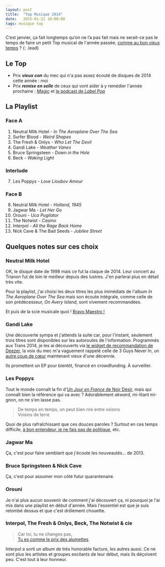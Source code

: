 ```yaml
---
layout: post
title:  "Top Musique 2014"
date:   2015-01-21 10:00:00
tags: musique top
---
```


C’est janvier, ça fait longtemps qu’on ne l’a pas fait mais ne serait-ce pas le temps de faire un petit 
Top musical de l'année passée, [comme au bon vieux temps][top-2011]&nbsp;?
{: .lead}

## Le Top

- Prix __*vieux con*__ du mec qui n'a pas assez écouté de disques de 2014 cette année : moi
- Prix __*remise en selle*__ de ceux qui vont aider à y remédier l'année prochaine : [*Magic*][magicrpm] et [le podcast de *Label Pop*][labelpop-podcast]

## La Playlist

<div id='top2014-playlist' class="dr-playlist" dr-spotify-id="5s5lKWpzKsfK7T7IWRtjnR">
</div>

### Face A

1. Neutral Milk Hotel - *In The Aeroplane Over The Sea*
2. Surfer Blood - *Weird Shapes*
3. The Fresh & Onlys - *Who Let The Devil*
4. Gandi Lake - *Weather Vanes*
5. Bruce Springsteen - *Down in the Hole*
6. Beck - *Waking Light*

### Interlude 

7. Les Poppys - *Love Lioubov Amour*

### Face B

8. Neutral Milk Hotel - *Holland, 1945*
9. Jagwar Ma - *Let Her Go*
10. Orouni - *Uca Pugilator*
11. The Notwist - *Casino*
12. Interpol - *All the Rage Back Home*
13. Nick Cave & The Bad Seeds - *Jubilee Street*

## Quelques notes sur ces choix

### Neutral Milk Hotel

OK, le disque date de 1998 mais ce fut la claque de 2014. Leur concert au Trianon fut de loin le meilleur depuis des lustres. J'en parlerai plus en détail très vite.

Pour la playlist, j'ai choisi les deux titres les plus immédiats de l'album *In The Aeroplane Over The Sea* mais son écoute intégrale, comme celle de son prédécesseur, *On Avery Island*, sont vivement recommandées.

Et puis de la scie musicale quoi ! [Bravo Maestro !][bravo-maestro-classe-americaine]

### Gandi Lake

Une découverte sympa et j'attends la suite car, pour l'instant, seulement trois titres sont disponibles sur les autoroutes de l'information. Programmés aux Trans 2014, je les ai découverts via [le widget de recommandation de Deezer][deezer-lineup-recommender], la voix du mec m'a vaguement rappelé celle de 3 Guys Never In, un [autre coup de cœur][three-guys-never-in] maintenant vieux d'une décennie.

Ils promettent un EP pour bientôt, financé en crowdfunding. À surveiller.

### Les Poppys

Tout le monde connaît la fin d'[*Un Jour en France* de Noir Désir][clip-un-jour-en-france], mais qui connaît bien la référence qui va avec ? Adorablement *akward*, mi-litant mi-gnon, on ne s'en lasse pas.

> De temps en temps, on peut bien rire entre voisins  
> Voisins de terre

Quoi de plus rafraîchissant que ces douces paroles ? Surtout en ces temps difficile, [à bon entendeur, je ne fais pas de politique][merci-le-foot-a-bon-entendeur], etc.

### Jagwar Ma

Ça, c'est pour faire semblant que j'écoute les nouveautés... de 2013.

### Bruce Springsteen & Nick Cave

Ça, c'est pour assumer mon côté futur quarantenaire.

### Orouni

Je n'ai plus aucun souvenir de comment j'ai découvert ça, ni pourquoi je l'ai mis dans une playlist en début d'année. Mais l'essentiel est que je suis retombé dessus et que c'est drôlement chouette.

### Interpol, The Fresh & Onlys, Beck, The Notwist & cie

> Car toi, tu ne changes pas,  
> [Tu es comme le prix des alumettes][stone-et-charden-prix-des-alumettes].

Interpol a sorti un album de très honorable facture, les autres aussi. Ce ne sont plus les artistes et groupes excitants de leur début, mais ils déçoivent peu. C'est tout à leur honneur.

[top-2011]: http://www.deadrooster.org/Top-Musique-2011
[magicrpm]: http://www.magicrpm.com
[labelpop-podcast]: http://www.francemusique.fr/emission/label-pop
[bravo-maestro-classe-americaine]: http://youtu.be/RQeLeRMRrTM
[deezer-lineup-recommender]: https://www.facebook.com/deezerfr/app_1491856657769251
[three-guys-never-in]: http://www.deadrooster.org/Que-devient-3-Guys-Never-In
[clip-un-jour-en-france]: http://youtu.be/J8Z549GKkeM?t=3m29s
[merci-le-foot-a-bon-entendeur]: http://www.dailymotion.com/video/x6gron_merci-le-foot-part-1_fun?start=577
[stone-et-charden-prix-des-alumettes]: https://www.youtube.com/watch?v=n8x1T_-XfMY
